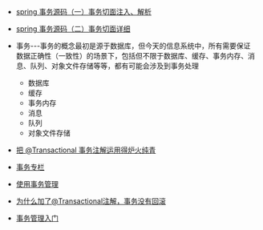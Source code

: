 
* [spring 事务源码（一）事务切面注入、解析](https://juejin.cn/post/6999268730253344805)
* [spring 事务源码（二）事务切面详细](https://juejin.cn/post/6999587112974549023)

* 事务---事务的概念最初是源于数据库，但今天的信息系统中，所有需要保证数据正确性（一致性）的场景下，包括但不限于数据库、缓存、事务内存、消息、队列、对象文件存储等等，都有可能会涉及到事务处理
  * 数据库
  * 缓存
  * 事务内存
  * 消息
  * 队列
  * 对象文件存储


* [把 @Transactional 事务注解运用得炉火纯青](https://mp.weixin.qq.com/s/nCB4WVtxO5dZO1EJqdGcyQ)
* [事务专栏](https://www.kancloud.cn/tracy5546/dynamic-datasource/2264598)
* [使用事务管理](http://blog.didispace.com/springboottransactional/)
* [为什么加了@Transactional注解，事务没有回滚](http://blog.didispace.com/transactional-not-rollback/)
* [事务管理入门](http://blog.didispace.com/spring-boot-learning-21-3-10/)

